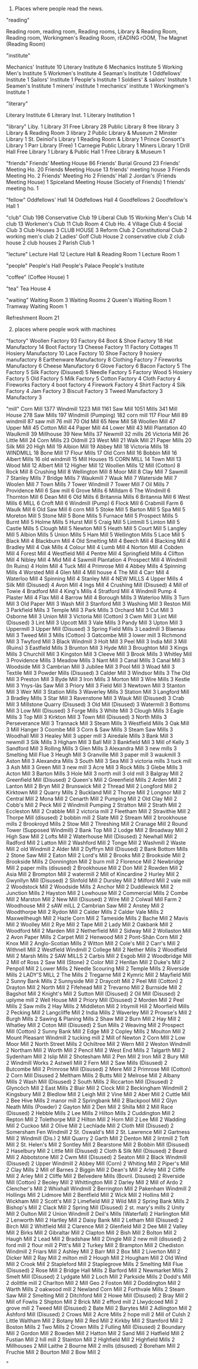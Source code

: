 1. Places where people read the news.

"reading"

Reading room, reading room, Reading rooms, Library & Reading Room, Reading room, Workingmen's Reading Room, rEADING rOOM, The Magnet (Reading Room)

"institute"

Mechanics' Institute                                10
Literary Institute                                   6
Mechanics Institute                                  5
Working Men's Institute                              5
Workmen's Institute                                  4
Seaman's Institute                                                 1
Oddfellows' Institute                                              1
Sailors' Institute                                                 1
People's Institute                                                 1
Soldiers' & sailors' Institute                                     1
Seamen's Institute                                                 1
miners' institute                                                  1
mechanics' institute                                               1
Workingmen's Institute                                             1


"literary"

Literary Institute       6
Literary Inst.           1
Literary Institution     1

"library"
Liby.           1
Library                     31
Free Library                28
Public Library               8
free library                 3
Library & Reading Room       3
library                      2
Public Library & Museum      2
Minster Library              1
St. Deiniol's Library        1
Reading Room & Library       1
Prince Consort's Library     1
Parr Library (Free)          1
Carnegie Public Library      1
Miners Library               1
Drill Hall Free Library      1
Library & Public Hall        1
Free Library & Museum        1


"friends"
Friends' Meeting House                                   86
Friends' Burial Ground                                   23
Friends' Meeting Ho.                                     20
Friends Meeting House                                    13
friends' meeting house                                    3
Friends Meeting Ho.                                       2
Friends' Meeting Ho                                       2
Friends' Hall                                             2
Jordan's (Friends Meeting House)                          1
Spiceland Meeting House (Society of Friends)              1
friends' meeting ho.                                      1

"fellow"
Oddfellows' Hall                    14
Oddfellows Hall                      4
Goodfellows                          2
Goodfellow's Hall                    1

"club"
Club                                                      198
Conservative Club                                          19
Liberal Club                                               15
Working Men's Club                                         14
club                                                       13
Workmen's Club                                             11
Club Room                                                   4
Club Ho.                                                    4
Village Club                                                4
Social Club                                                 3
Club Houses                                                 3
CLUB HOUSE                                                  3
Reform Club                                                 2
Constitutional Club                                         2
working men's club                                          2
Ladies' Golf Club House                                     2
conservative club                                           2
club house                                                  2
club houses                                                 2
Parish Club                                                 1

"lecture"
Lecture Hall                   12
Lecture Hall & Reading Room     1
Lecture Room                    1

"people"
People's Hall
People's Palace
People's Institute

"coffee"
(Coffee House)               1

"tea"
Tea House                                           4

"waiting"
Waiting Room            3
Waiting Rooms           2
Queen's Waiting Room    1
Tramway Waiting Room    1

Refreshment Room                     21



2. places where people work with machines

"factory"
Woollen Factory            93
Factory                    64
Boot & Shoe Factory        18
Hat Manufactory            14
Boot Factory               13
Cheese Factory             11
Factory Cottages           11
Hosiery Manufactory        10
Lace Factory               10
Shoe Factory                9
hosiery manufactory         8
Earthenware Manufactory     8
Clothing Factory            7
Fireworks Manufactory       6
Cheese Manufactory          6
Glove Factory               6
Bacon Factory               5
The Factory                 5
Silk Factory (Disused)      5
Needle Factory              5
Factory Wood                5
Hosiery Factory             5
Old Factory                 5
Milk Factory                5
Cotton Factory              4
Cloth Factory               4
Fireworks Factory           4
boot factory                4
Firework Factory            4
Shirt Factory               4
Silk Factory                4
Jam Factory                 3
Biscuit Factory             3
Tweed Manufactory           3
Manufactory                 3


"mill"
Corn Mill              1377
Windmill               1223
Mill                   1161
Saw Mill               1051
Mills                   341
Mill House              278
Saw Mills               197
Windmill (Pumping)      182
corn mill               117
Flour Mill               89
windmill                 87
saw mill                 76
mill                     70
Old Mill            65
New Mill            58
Woollen Mill        47
Upper Mill          45
Cotton Mill         44
Paper Mill          44
Lower Mill          43
Mill Plantation     40
Waulkmill           39
Millhouse           39
New Mills           37
Newmill             32
mills               26
Victoria Mill       26
Little Mill         24
Corn Mills          23
Oldmill             23
West Mill           21
Walk Mill           21
Paper Mills         20
Silk Mill           20
High Mill           19
Albion Mill         19
Abbey Mill              18
Victoria Mills          18
WINDMILL                18
Bone Mill               17
Flour Mills             17
Old Corn Mill           16
Bobbin Mill             16
Albert Mills            16
old windmill            15
Mill Houses             15
CORN MILL               14
Town Mill               13
Wood Mill               12
Albert Mill             12
Higher Mill             12
Woollen Mills           12
Mill (Cotton)           8
Rock Mill               8
Crushing Mill           8
Wellington Mill         8
Moor Mill               8
Clay Mill               7
Sawmill                 7
Stanley Mills           7
Bridge Mills            7
Waukmill                7
Wauk Mill               7
Waterside Mill          7
Woolen Mill             7
Town Mills              7
Tower Windmill          7
Tower Mill                 7
Oil Mills                  7
Providence Mill            6
Saw mill                   6
Grove Mills                6
Milldam                    6
The Windmill               6
Thornton Mill              6
Dean Mill                  6
Old Mills                  6
Britannia Mills            6
Britannia Mill             6
West Mills                 6
MILL                       6
Croft Mill                 6
Windmill (Pump)            6
Flock Mill                 6
Crabmill Farm              6
Waulk Mill                 6
Old Saw Mill               6
corn Mill                   5
Stoke Mill                  5
Barton Mill                 5
Spa Mill                    5
Moreton Mill                5
Stone Mill                  5
Bone Mills                  5
Furnace Mill                5
Prospect Mills              5
Burnt Mill                  5
Holme Mills                 5
Hurst Mill                  5
Craig Mill                  5
Lintmill                    5
Linton Mill                 5
Castle Mills                5
Clough Mill                 5
Newton Mill             5
Heath Mill              5
Court Mill              5
Langley Mill            5
Albion Mills            5
Union Mills             5
Ham Mill                5
Wellington Mills        5
Lace Mill               5
Black Mill              4
Blackburn Mill          4
Old Smelting Mill       4
Beech Mill              4
Blacking Mill           4
Bradley Mill            4
Oak Mills               4
Colour Mill             4
Lumb Mill               4
Norton Mill             4
Cobden Mill             4
Forest Mill                4
Westfield Mill             4
Pentre Mill                4
Springfield Mills          4
Clifton Mill               4
Nibley Mill                4
Mid Mill                   4
Sawmill Plantation         4
Prospect Mill              4
Windmill (In Ruins)        4
Holm Mill                  4
Tuck Mill                  4
Primrose Mill              4
Abbey Mills                4
Spinning Mills             4
Worsted Mill               4
Glen Mill                  4
Mill house                 4
The Mill                   4
Carr Mill                  4
Waterloo Mill              4
Spinning Mill              4
Stanley Mill               4
NEW MILLS                  4
Upper Mills                4
Silk Mill (Disused)        4
Avon Mill                  4
Ings Mill                  4
Crushing Mill (Disused)    4
Mill of Towie         4
Bradford Mill         4
King's Mills          4
Stratford Mill        4
Windmill Pump         4
Plaster Mill          4
Flax Mill             4
Barrow Mill           4
Borough Mills         3
Waterloo Mills        3
Turn Mill             3
Old Paper Mill        3
Wash Mill             3
Stanford Mill         3
Washing Mill          3
Reston Mill           3
Parkfield Mills       3
Temple Mill           3
Park Mills            3
Orchard Mill          3
Cut Mill              3
Osborne Mill              3
Union Mill                3
Victoria Mill (Cotton)    3
Cwm Mill                  3
Lint Mill (Disused)       3
Lint Mill                 3
Upcott Mill               3
Vale Mills                3
Pandy Mill                3
Upton Mill                3
Uppermill                 3
Upper Mill (Disused)      3
Spring Field Mills        3
Leadmill                  3
Blaenau Mill              3
Tweed Mill                3
Mills (Cotton)            3
Gatcombe Mill             3
lower mill                3
Richmond Mill             3
Twyford Mill              3
Black Windmill            3
Holt Mill                 3
Peel Mill                 3
India Mill                3
Mill (Ruins)              3
Eastfield Mills           3
Brunton Mill              3
Hyde Mill                 3
Broughton Mill            3
Kings Mills               3
Churchill Mill            3
Kingston Mill             3
Cleeve Mill               3
Brook Mills               3
Whitley Mill              3
Providence Mills          3
Meadow Mills              3
Nant Mill                 3
Canal Mills               3
Canal Mill                3
Woodside Mill             3
Cambrian Mill             3
Jubilee Mill              3
Pool Mill                 3
Woad Mill                 3
Textile Mill              3
Powder Mills (Disused)    3
Calder Mill               3
Windsor Mills             3
The Old Mill              3
Preston Mill                  3
Byde Mill                     3
Iron Mills                    3
Morton Mill                   3
Wire Mills                    3
Kestle Mill                   3
Ynys-lâs Saw Mill             3
Priory Mill                   3
Field Mill                    3
Newtown Mill                  3
Stanton Mill                  3
Weir Mill                     3
Station Mills                 3
Waverley Mills                3
Station Mill                  3
Langford Mill                 3
Bradley Mills                 3
Star Mill                     3
Ravenstone Mill               3
Wauk Mill (Disused)           3
Crab Mill                     3
Millstone Quarry (Disused)    3
Old Mill (Disused)            3
Watermill                     3
Bottoms Mill                  3
Low Mill (Disused)            3
Forge Mills                   3
White Mill                    3
Clough Mills           3
Eagle Mills            3
Top Mill               3
Kirkton Mill           3
Town Mill (Disused)    3
North Mills            3
Perseverance Mill      3
Trannack Mill          3
Steam Mills            3
Westfield Mills        3
Oak Mill               3
Mill Hanger            3
Coombe Mill            3
Corn & Saw Mills       3
Steam Saw Mills        3
Woodhall Mill          3
Healey Mill            3
upper mill             3
Airedale Mills         3
Bank Mill              3
newmill                3
Silk Mills             3
Higham Mill            3
Ball Mill              3
Bankfield Mill         3
Mill of Kelly          3
Sandford Mill          3
Rolling Mills          3
Glen Mills             3
Alexandra Mill         3
new mills              3
Smelting Mill Flue     3
Heugh Mill             3
Granville Mill         3
paper mill             3
waukmill               3
Aston Mill             3
Alexandra Mills        3
South Mill             3
Sea Mill               3
victoria mills         3
tuck mill              3
Ash Mill               3
Green Mill             3
new mill               3
Acre Mill              3
Rock Mills             3
Glebe Mills            3
Acton Mill             3
Barton Mills           3
Hole Mill              3
north mill             3
old mill               3
Balgray Mill                  2
Greenfield Mill (Disused)     2
Queen's Mill                  2
Greenfield Mills              2
Arden Mill                    2
Lanton Mill                   2
Bryn Mill                     2
Brunswick Mill                2
Thread Mill                   2
Longford Mill                 2
Kirktown Mill                 2
Quarry Mills                  2
Buckland Mill                 2
Thorpe Mill                   2
Longnor Mill                  2
Central Mill                  2
Mona Mill                     2
Cenarth Mill                  2
Pumping Mill                  2
Old Clay Mill                 2
Cobb's Mill                   2
Peck Mill                     2
Windmill Pumping              2
Stratton Mill                      2
Strath Mill                        2
Eccleston Mill                     2
Crabble Mill                       2
victoria mill                      2
Fleetham Mill                      2
Stravithie Mill                    2
Thorpe Mill (disused)              2
bobbin mill                        2
Slate Mill                         2
Stream Mill                        2
brookhouse mills                   2
Brookroyd Mills                    2
Stow Mill                          2
Threshing Mill                     2
Cranage Mill                       2
Round Tower (Supposed Windmill)    2
Bank Top Mill                      2
Lodge Mill                         2
Broadway Mill                      2
High Saw Mill                      2
Lofts Mill                         2
Waterhouse Mill (Disused)          2
Newhall Mill                       2
Radford Mill                       2
Latton Mill               2
Washford Mill             2
Tonge Mill                2
Washmill                  2
Waste Mill                2
old Windmill              2
Alder Mill                2
Dyffryn Mill (Disused)    2
Bank Bottom Mills         2
Stone Saw Mill            2
Eaton Mill                2
Lord's Mill               2
Brooks Mill               2
Brookside Mill            2
Brookside Mills           2
Donnington Mill           2
burn mill                 2
Florence Mill             2
Newbridge Mill            2
paper mills (disused)     2
Brookhouse Mill           2
Don Mill                   2
Rowden Mill                2
Asia Mill                  2
Brompton Mill              2
watermill                  2
Mill of Kincardine         2
Hurley Mill                2
Gwynllyn Mill (Disused)    2
Slinfold Mill              2
Dursley Mill               2
Milford Mill               2
vale mill                  2
Woodstock Mill             2
Woodside Mills             2
Anchor Mill                2
Duddlewick Mill            2
Junction Mills             2
Hayston Mill               2
Lowhouse Mill              2
Commercial Mills           2
Combe Mill                 2
Marston Mill               2
New Mill (Disused)         2
Wire Mill                  2
Colwall Mill Farm          2
Woodhouse Mill             2
sAW mILL                   2
Cambrian Saw Mill          2
Anstey Mill             2
Woodthorpe Mill         2
Rydon Mill              2
Calder Mills            2
Calder Vale Mills       2
Maxwellheugh Mill       2
Hazle Corn Mill         2
Tameside Mills          2
Bache Mill              2
Mavis Mill              2
Woolley Mill            2
Rye Mill                2
Tape Mill               2
Lady Mill               2
Oakbank Mill            2
Woodford Mill           2
Marden Mill             2
Netherfield Mill        2
Sidway Mill             2
Wollaston Mill          2
Avon Paper Mills        2
Carpet Mill             2
Henwood Mill            2
Pont-Shân Corn Mill     2
Knox Mill               2
Anglo-Scotian Mills     2
Witton Mill             2
Cole's Mill             2
Carr's Mill             2
Withnell Mill            2
Westfield Windmill       2
College Mill             2
Nether Mills             2
Woodfield Mill           2
Marsh Mills              2
SAW MILLS                2
Carbis Mill              2
Esgob Mill               2
Woodbridge Mill          2
Mill of Ross             2
Saw Mill (Stone)         2
Color Mill               2
Henllan Mill             2
Duke's Mill              2
Penpoll Mill             2
Lower Mills              2
Needle Scouring Mill     2
Temple Mills             2
Riverside Mills          2
LADY'S MILL              2
The Mills                2
Tregarne Mill            2
Kymric Mill              2
Mayfield Mill            2
Sunny Bank Mills         2
Sunnyside Mill           2
Draycott Mill            2
Peel Mill (Cotton)       2
Drayton Mill             2
North Mill               2
Fifehead Mill            2
Trevarno Mill            2
Burnside Mill            2
Bagshot Mill             2
Knight's Mill            2
Sutton Mill (Disused)    2
Oil Mill (Disused)       2
uplyme mill              2
Well House Mill            2
Priory Mill (Disused)      2
Morden Mill                2
Peel Mills                 2
Saw mills                  2
Hay Mills                  2
Middleton Mill             2
Irbymill Hill              2
Moorfield Mills            2
Pecking Mill               2
Langcliffe Mill            2
India Mills                2
Waverley Mill              2
Prowse's Mill              2
Burgh Mills                2
Sawing & Planing Mills     2
Shaw Mill                  2
Burn Mill                  2
Hay Mill                   2
Whatley Mill               2
Coton Mill (Disused)       2
Sun Mills                  2
Weaving Mill               2
Prospect Mill (Cotton)     2
Sunny Bank Mill            2
Edge Mill                  2
Copley Mills               2
Moulton Mill               2
Mount Pleasant Windmill    2
tucking mill               2
Mill of Newton             2
Corn MIll                  2
Low Moor Mill              2
North Street Mills         2
Ochiltree Mill             2
Wern Mill                  2
Weston Windmill                       2
Northam Mill                          2
Worth Mill                            2
Pencil Mill                           2
West End Mills                        2
Talgarth Mill                         2
Sydenham Mill                         2
Islip Mill                            2
Shotesham Mill                        2
Pen Mill                              2
Iron Mill                             2
Bury Mill                             2
Windmill Works                        2
Astwell Mill                          2
Fern Mill                             2
Saw Mills (Disused)                   2
Butcombe Mill                         2
Primrose Mill (Disused)               2
Mere Mill                             2
Primrose Mill (Cotton)                2
Corn Mill Disused                     2
Meltham Mills                         2
Butts Mill                            2
Melrose Mill                          2
Albany Mills                          2
Wash Mill (Disused)                   2
South Mills                           2
Riccarton Mill (Disused)              2
Glyncôch Mill                         2
East Mills                            2
Blair Mill                            2
Clock Mill                   2
Beckingham Windmill          2
Kingsbury Mill               2
Bledlow Mill                 2
Leigh Mill                   2
Vine Mill                    2
Aber Mill                    2
Cuttle Mill                  2
Bee Hive Mills               2
manor mill                   2
Springbank Mill              2
Blackpool Mill               2
Glyn Neath Mills (Powder)    2
Gayton Mill                  2
Den Mill                     2
Shilla Mill                  2
Mill Race (Disused)          2
Hebble Mills                 2
Lee Mills                    2
Hilton Mills                 2
Cuddington Mill              2
Repton Mill                  2
Tolethorpe Mill              2
Hilton Mill                    2
Horn Mill                      2
Lee Mill                       2
Wadding Mill                   2
Cuckoo Mill                    2
Olive Mill                     2
Lechlade Mill                  2
Cloth Mill (Disused)           2
Somersham Fen Windmill         2
St. Oswald's Mill              2
St. Lawrence Mill              2
Gartness Mill                  2
Windmill (Dis.)                2
Mill Quarry                    2
Garth Mill                     2
Denton Mill                    2
lintmill                       2
Toft Mill                      2
St. Helen's Mill               2
Sontley Mill                   2
Bearstone Mill                 2
Bobbin Mill (Disused)          2
Haselbury Mill                 2
Little Mill (Disused)          2
Cloth & Silk Mill (Disused)    2
Beard Mill                     2
Abbotstone Mill                2
Cwm Mill (Disused)             2
Seaton Mill                    2
Black Windmill (Disused)       2
Upper Windmill                 2
Abbey Mill (Corn)                    2
Whiting Mill                         2
Piper's Mill                         2
Clay Mills                           2
Mill of Barnes                       2
Biggin Mill                          2
Dean's Mill                          2
Arley Mill                           2
Cliffe Mill                          2
Arley Mill                           2
Cliffe Mill                          2
Belvedere Mills (Bovril. Disused)    2
Riverside Mill (Cotton)              2
Beoley Mill                          2
Whittington Mill                     2
Darley Mill                          2
Mill of Ardo                         2
Clencher's Mill                      2
Whixhall Windmill                    2
Berrington Mill                      2
Pakenham Windmill                    2
Hollings Mill                        2
Lidmore Mill                         2
Bentfield Mill                       2
Wick Mill                            2
Hollins Mill                         2
Wickham Mill                         2
Scott's Mill                         2
Limefield Mill                       2
Wild Mill                            2
Spring Bank Mills                    2
Bishop's Mill                 2
Clack Mill                    2
Spring Mill (Disused)         2
st. mary's mills              2
Unity Mill                    2
Oulton Mill                   2
Union Windmill                2
Deil's Mills (Waterfall)      2
Harlington Mill               2
Lenworth Mill                 2
Hartley Mill                  2
Daisy Bank Mill               2
Letham Mill (Disused)         2
Birch Mill                    2
Whitfield Mill                2
Clarence Mill                 2
Glenfield Mill                2
Dee Mill                      2
Valley Mill                   2
Birks Mill                    2
Gibraltar Mill                2
Clapton Mill                  2
Bish Mill                     2
Bolton Mill                   2
Haugh Mill                  2
Lead Mill                   2
Bradshaw Mill               2
Dingle Mill                 2
new mill (disused)          2
ford mill                   2
flour mill                  2
Pitt's Mill                 2
Turkey Mill                 2
Brampton Mill               2
Chediston Windmill          2
Friars Mill                 2
Ashley Mill                 2
Barr Mill                   2
Box Mill                    2
Liverton Mill               2
Dicker Mill                 2
Ray Mill                    2
milton mill                 2
Hough Mill                  2
Hougham Mill                2
Old Wind Mill               2
Crook Mill                  2
Stapleford Mill                 2
Staplegrove Mills               2
Smelting Mill Flue (Disused)    2
Rose Mill                       2
Bridge Hall Mills               2
Barford Mill                    2
Newmarket Mills                 2
Smelt Mill (Disused)            2
Lydgate Mill                    2
Loch Mill                       2
Parkside Mills                  2
Dodd's Mill                     2
dolittle mill                   2
Charlton Mill                   2
Mill Geo                        2
Foston Mill                     2
Doddington Mill                 2
Warth Mills                     2
oakwood mill                    2
Newland Corn Mill               2
Forthvale Mills                 2
Steam Saw Mill                  2
Smelting Mill                   2
Ditchford Mill                  2
Howe Mill (Disused)             2
Bray Mill                       2
Mill of Fowlis                  2
Shipton Mill                    2
Brick Mill                      2
efford mill                  2
Llwydcoed Mill               2
grove mill                   2
Tweed Mill (Disused)         2
Bate Mill                    2
Barytes Mill                 2
Adlington Mill               2
Ashford Mill (Disused)       2
Crows Mill                   2
Acre Mills                   2
hope mill                    2
Mill of Culsh                2
Little Waltham Mill          2
Botany Mill                  2
Red Mill                     2
Kirkby Mill                  2
Stamford Mill                2
Boston Mills                 2
Two Mills                    2
Crown Mills                  2
Fulling Mill (Disused)       2
Boundary Mill                2
Gordon Mill                  2
Bowden Mill                  2
Hatton Mill                  2
Sand Mill                            2
Hatfield Mill                        2
Fustian Mill                         2
hill mill                            2
Stainton Mill                        2
Highfield Mill                       2
Highfield Mills                      2
Millhouses                           2
Mill Laithe                          2
Bourne Mill                          2
mills (disused)                      2
Boreham Mill                         2
Fruchie Mill                         2
Bourton Mill                         2
Bow Mill                             2




"


